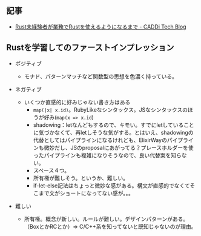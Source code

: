 
## 記事
- [Rust未経験者が業務でRustを使えるようになるまで - CADDi Tech Blog](https://caddi.tech/archives/661)

## Rustを学習してのファーストインプレッション

- ポジティブ
  - モナド、パターンマッチなど関数型の思想を色濃く持っている。

- ネガティブ
  - いくつか直感的に好みじゃない書き方はある
    - `map(|x| x.id)`。RubyLikeなシンタックス。JSなシンタックスのほうが好み(`map(x => x.id`)
    - shadowing：letなんどもするので、キモい。すでにletしていることに気づかなくて、再letしそうな気がする。とはいえ、shadowingの代替としてはパイプラインになるけれども、ElixirWayのパイプラインも微妙だし、JSのproposalにあがってる？プレースホルダーを使ったパイプラインも複雑になりそうなので、良い代替案を知らない。
    - スペース４つ。
    - 所有権が難しそう。というか、難しい。
    - if-let-else記法はちょっと微妙な感がある。構文が直感的でなくてそこまで文がショートになってない感が。。。

- 難しい
  - 所有権。概念が新しい。ルールが難しい。デザインパターンがある。（BoxとかRCとか）=> C/C++系を知ってないと既知じゃないのが理由。
